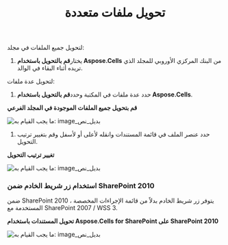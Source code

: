 ﻿---
title: تحويل ملفات متعددة
type: docs
weight: 20
url: /ar/sharepoint/convert-multiple-files/
---
 لتحويل جميع الملفات في مجلد:

1.  يختار**قم بالتحويل باستخدام Aspose.Cells** من البنك المركزي الأوروبي للمجلد الذي تريده أثناء البقاء في الوالد.

 لتحويل عدة ملفات:

1.  حدد عدة ملفات في المكتبة وحدد**قم بالتحويل باستخدام Aspose.Cells**. 

   **قم بتحويل جميع الملفات الموجودة في المجلد الفرعي** 

![ما يجب القيام به: image_بديل_نص](convert-multiple-files_1.png)




1.  حدد عنصر الملف في قائمة المستندات وانقله لأعلى أو لأسفل وقم بتغيير ترتيب التحويل.

   **تغيير ترتيب التحويل** 

![ما يجب القيام به: image_بديل_نص](convert-multiple-files_2.png)
### **استخدام زر شريط الخادم ضمن SharePoint 2010**
ضمن SharePoint 2010 ، يتوفر زر شريط الخادم بدلاً من قائمة الإجراءات المخصصة المستخدمة مع SharePoint 2007 / WSS 3.

**تحويل المستندات باستخدام Aspose.Cells for SharePoint على SharePoint 2010** 

![ما يجب القيام به: image_بديل_نص](convert-multiple-files_3.png)
